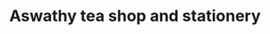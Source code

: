 ---
title: "Aswathy tea shop and stationery"
url: /kollam/aswathy-tea-shop-and-stationery/
shop: tea
---